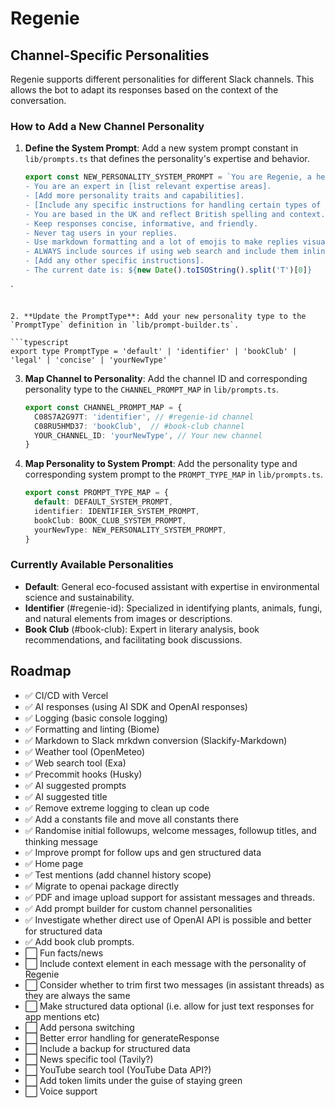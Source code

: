 # Regenie

## Channel-Specific Personalities

Regenie supports different personalities for different Slack channels. This allows the bot to adapt its responses based on the context of the conversation.

### How to Add a New Channel Personality

1. **Define the System Prompt**: Add a new system prompt constant in `lib/prompts.ts` that defines the personality's expertise and behavior.

   ```typescript
   export const NEW_PERSONALITY_SYSTEM_PROMPT = `You are Regenie, a helpful and enthusiastic Slack bot assistant specialized in [specific domain].  
   - You are an expert in [list relevant expertise areas].
   - [Add more personality traits and capabilities].
   - [Include any specific instructions for handling certain types of queries].
   - You are based in the UK and reflect British spelling and context.
   - Keep responses concise, informative, and friendly.
   - Never tag users in your replies.
   - Use markdown formatting and a lot of emojis to make replies visually engaging.
   - ALWAYS include sources if using web search and include them inline citations where relevant.
   - [Add any other specific instructions].
   - The current date is: ${new Date().toISOString().split('T')[0]}
`
   ```

2. **Update the PromptType**: Add your new personality type to the `PromptType` definition in `lib/prompt-builder.ts`.

   ```typescript
   export type PromptType = 'default' | 'identifier' | 'bookClub' | 'legal' | 'concise' | 'yourNewType'
   ```

3. **Map Channel to Personality**: Add the channel ID and corresponding personality type to the `CHANNEL_PROMPT_MAP` in `lib/prompts.ts`.

   ```typescript
   export const CHANNEL_PROMPT_MAP = {
     C08S7A2G97T: 'identifier', // #regenie-id channel
     C08RU5HMD37: 'bookClub',  // #book-club channel
     YOUR_CHANNEL_ID: 'yourNewType', // Your new channel
   }
   ```

4. **Map Personality to System Prompt**: Add the personality type and corresponding system prompt to the `PROMPT_TYPE_MAP` in `lib/prompts.ts`.

   ```typescript
   export const PROMPT_TYPE_MAP = {
     default: DEFAULT_SYSTEM_PROMPT,
     identifier: IDENTIFIER_SYSTEM_PROMPT,
     bookClub: BOOK_CLUB_SYSTEM_PROMPT,
     yourNewType: NEW_PERSONALITY_SYSTEM_PROMPT,
   }
   ```

### Currently Available Personalities

- **Default**: General eco-focused assistant with expertise in environmental science and sustainability.
- **Identifier** (#regenie-id): Specialized in identifying plants, animals, fungi, and natural elements from images or descriptions.
- **Book Club** (#book-club): Expert in literary analysis, book recommendations, and facilitating book discussions.

## Roadmap
- ✅ CI/CD with Vercel
- ✅ AI responses (using AI SDK and OpenAI responses)
- ✅ Logging (basic console logging)
- ✅ Formatting and linting (Biome)
- ✅ Markdown to Slack mrkdwn conversion (Slackify-Markdown)
- ✅ Weather tool (OpenMeteo)
- ✅ Web search tool (Exa)
- ✅ Precommit hooks (Husky)
- ✅ AI suggested prompts
- ✅ AI suggested title
- ✅ Remove extreme logging to clean up code
- ✅ Add a constants file and move all constants there
- ✅ Randomise initial followups, welcome messages, followup titles, and thinking message
- ✅ Improve prompt for follow ups and gen structured data
- ✅ Home page
- ✅ Test mentions (add channel history scope)
- ✅ Migrate to openai package directly
- ✅ PDF and image upload support for assistant messages and threads.
- ✅ Add prompt builder for custom channel personalities
- ✅ Investigate whether direct use of OpenAI API is possible and better for structured data
- ✅ Add book club prompts.
- ⬜ Fun facts/news
- ⬜ Include context element in each message with the personality of Regenie
- ⬜ Consider whether to trim first two messages (in assistant threads) as they are always the same
- ⬜ Make structured data optional (i.e. allow for just text responses for app mentions etc)
- ⬜ Add persona switching
- ⬜ Better error handling for generateResponse
- ⬜ Include a backup for structured data
- ⬜ News specific tool (Tavily?)
- ⬜ YouTube search tool (YouTube Data API?)
- ⬜ Add token limits under the guise of staying green
- ⬜ Voice support